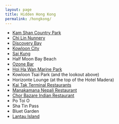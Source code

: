 ```yaml
---
layout: page
title: Hidden Hong Kong
permalink: /hongkong/
---
```


- [Kam Shan Country Park](http://www.afcd.gov.hk/english/country/cou_vis/cou_vis_cou/cou_vis_cou_ks/cou_vis_cou_ks.html)
- [Chi Lin Nunnery](http://www.chilin.org)
- [Discovery Bay](http://www.visitdiscoverybay.com/)
- [Kowloon City](https://en.wikipedia.org/wiki/Kowloon_City_District)
- [Sai Kung](https://en.wikipedia.org/wiki/Sai_Kung_Town)
- Half Moon Bay Beach
- [Ozone Bar](http://www.ritzcarlton.com/en/hotels/china/hong-kong/dining/ozone)
- [Hoi Ha Wan Marine Park](https://goo.gl/maps/vKTzZoRJrjF2)
- Kowloon Tsai Park (and the lookout above)
- Horizonte Lounge (at the top of the Hotel Madera)
- [Kai Tak Terminal Restaurants](http://www.kaitakcruiseterminal.com.hk/facilities/restaurants/)
- [Manakamana Nepali Restaurant](https://en.tripadvisor.com.hk/Restaurant_Review-g294217-d1321684-Reviews-Manakamana_Nepali_Restaurant-Hong_Kong.html)
- [Chor Bazare Indian Restaurant](http://www.chorbazare.com.hk)
- Po Toi O
- Sha Tin Pass
- Bluet Garden
- [Lantau Island](http://edition.cnn.com/travel/article/lantau-island-hong-kong/index.html)
